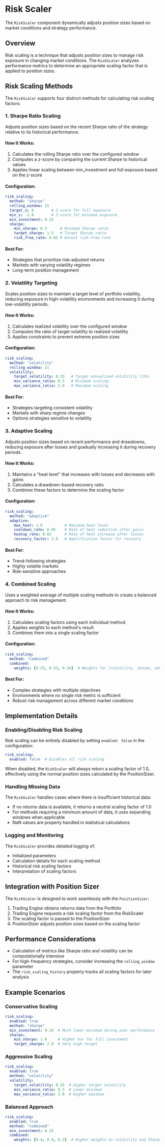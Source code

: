 # Risk Scaler

The `RiskScaler` component dynamically adjusts position sizes based on market conditions and strategy performance.

## Overview

Risk scaling is a technique that adjusts position sizes to manage risk exposure in changing market conditions. The `RiskScaler` analyzes performance metrics to determine an appropriate scaling factor that is applied to position sizes.

## Risk Scaling Methods

The `RiskScaler` supports four distinct methods for calculating risk scaling factors:

### 1. Sharpe Ratio Scaling

Adjusts position sizes based on the recent Sharpe ratio of the strategy relative to its historical performance.

#### How It Works:
1. Calculates the rolling Sharpe ratio over the configured window
2. Computes a z-score by comparing the current Sharpe to historical values
3. Applies linear scaling between min_investment and full exposure based on the z-score

#### Configuration:
```yaml
risk_scaling:
  method: "sharpe"
  rolling_window: 21
  target_z: 0        # Z-score for full exposure
  min_z: -2.0        # Z-score for minimum exposure
  min_investment: 0.25
  sharpe:
    min_sharpe: 0.5      # Minimum Sharpe ratio
    target_sharpe: 1.5   # Target Sharpe ratio
    risk_free_rate: 0.02 # Annual risk-free rate
```

#### Best For:
- Strategies that prioritize risk-adjusted returns
- Markets with varying volatility regimes
- Long-term position management

### 2. Volatility Targeting

Scales position sizes to maintain a target level of portfolio volatility, reducing exposure in high-volatility environments and increasing it during low-volatility periods.

#### How It Works:
1. Calculates realized volatility over the configured window
2. Computes the ratio of target volatility to realized volatility
3. Applies constraints to prevent extreme position sizes

#### Configuration:
```yaml
risk_scaling:
  method: "volatility"
  rolling_window: 21
  volatility:
    target_volatility: 0.15   # Target annualized volatility (15%)
    min_variance_ratio: 0.5   # Minimum scaling
    max_variance_ratio: 2.0   # Maximum scaling
```

#### Best For:
- Strategies targeting consistent volatility
- Markets with sharp regime changes
- Options strategies sensitive to volatility

### 3. Adaptive Scaling

Adjusts position sizes based on recent performance and drawdowns, reducing exposure after losses and gradually increasing it during recovery periods.

#### How It Works:
1. Maintains a "heat level" that increases with losses and decreases with gains
2. Calculates a drawdown-based recovery ratio
3. Combines these factors to determine the scaling factor

#### Configuration:
```yaml
risk_scaling:
  method: "adaptive"
  adaptive:
    max_heat: 1.0          # Maximum heat level
    cooldown_rate: 0.05    # Rate of heat reduction after gains
    heatup_rate: 0.02      # Rate of heat increase after losses
    recovery_factor: 2.0   # Amplification factor for recovery
```

#### Best For:
- Trend-following strategies
- Highly volatile markets
- Risk-sensitive approaches

### 4. Combined Scaling

Uses a weighted average of multiple scaling methods to create a balanced approach to risk management.

#### How It Works:
1. Calculates scaling factors using each individual method
2. Applies weights to each method's result
3. Combines them into a single scaling factor

#### Configuration:
```yaml
risk_scaling:
  method: "combined"
  combined:
    weights: [0.33, 0.33, 0.34]  # Weights for [volatility, sharpe, adaptive]
```

#### Best For:
- Complex strategies with multiple objectives
- Environments where no single risk metric is sufficient
- Robust risk management across different market conditions

## Implementation Details

### Enabling/Disabling Risk Scaling

Risk scaling can be entirely disabled by setting `enabled: false` in the configuration:

```yaml
risk_scaling:
  enabled: false  # Disables all risk scaling
```

When disabled, the `RiskScaler` will always return a scaling factor of 1.0, effectively using the normal position sizes calculated by the PositionSizer.

### Handling Missing Data

The `RiskScaler` handles cases where there is insufficient historical data:
- If no returns data is available, it returns a neutral scaling factor of 1.0
- For methods requiring a minimum amount of data, it uses expanding windows when applicable
- NaN values are properly handled in statistical calculations

### Logging and Monitoring

The `RiskScaler` provides detailed logging of:
- Initialized parameters
- Calculation details for each scaling method
- Historical risk scaling factors
- Interpretation of scaling factors

## Integration with Position Sizer

The `RiskScaler` is designed to work seamlessly with the `PositionSizer`:

1. Trading Engine obtains returns data from the Portfolio
2. Trading Engine requests a risk scaling factor from the RiskScaler
3. The scaling factor is passed to the PositionSizer
4. PositionSizer adjusts position sizes based on the scaling factor

## Performance Considerations

- Calculation of metrics like Sharpe ratio and volatility can be computationally intensive
- For high-frequency strategies, consider increasing the `rolling_window` parameter
- The `risk_scaling_history` property tracks all scaling factors for later analysis

## Example Scenarios

### Conservative Scaling

```yaml
risk_scaling:
  enabled: true
  method: "sharpe"
  min_investment: 0.10  # Much lower minimum during poor performance
  sharpe:
    min_sharpe: 1.0     # Higher bar for full investment
    target_sharpe: 2.0  # Very high target
```

### Aggressive Scaling

```yaml
risk_scaling:
  enabled: true
  method: "volatility"
  volatility:
    target_volatility: 0.25  # Higher target volatility
    min_variance_ratio: 0.3  # Lower minimum
    max_variance_ratio: 3.0  # Higher maximum
```

### Balanced Approach

```yaml
risk_scaling:
  enabled: true
  method: "combined"
  min_investment: 0.25
  combined:
    weights: [0.4, 0.4, 0.2]  # Higher weights on volatility and Sharpe
``` 